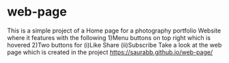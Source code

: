 # web-page
This is a simple project of a Home page for a photography portfolio Website where it features with the following
1)Menu buttons on top right which is hovered
2)Two buttons for 
       (i)Like Share
       (ii)Subscribe
Take a look at the web page which is created in the project
https://saurabb.github.io/web-page/

